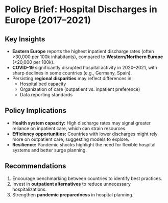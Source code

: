 # Policy Brief: Hospital Discharges in Europe (2017–2021)

## Key Insights
- **Eastern Europe** reports the highest inpatient discharge rates (often >30,000 per 100k inhabitants), compared to **Western/Northern Europe** (<20,000 per 100k).
- **COVID-19** significantly disrupted hospital activity in 2020–2021, with sharp declines in some countries (e.g., Germany, Spain).
- Persisting **regional disparities** may reflect differences in:
  - Hospital bed capacity
  - Organization of care (outpatient vs. inpatient preference)
  - Data reporting standards

## Policy Implications
- **Health system capacity:** High discharge rates may signal greater reliance on inpatient care, which can strain resources.
- **Efficiency opportunities:** Countries with lower discharges might rely more on outpatient care, suggesting models to explore.
- **Resilience:** Pandemic shocks highlight the need for flexible hospital systems and better surge planning.

## Recommendations
1. Encourage benchmarking between countries to identify best practices.
2. Invest in **outpatient alternatives** to reduce unnecessary hospitalizations.
3. Strengthen **pandemic preparedness** in hospital planning.
